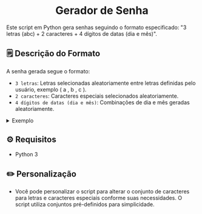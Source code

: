 <h1 align="center"> Gerador de Senha</h1>

Este script em Python gera senhas seguindo o formato especificado: "3 letras (abc) + 2 caracteres + 4 dígitos de datas (dia e mês)".

## 🗒 Descrição do Formato

A senha gerada segue o formato:

- `3 letras`: Letras selecionadas aleatoriamente entre letras definidas pelo usuário, exemplo ( a , b , c ).
- `2 caracteres`: Caracteres especiais selecionados aleatoriamente.
- `4 dígitos de datas (dia e mês)`: Combinações de dia e mês geradas aleatoriamente.
  
<details>
    
<summary>Exemplo</summary>

- Um exemplo de senha gerada pelo script pode ser: abc$^1106.

</details>

## ⚙️ Requisitos

- Python 3

## ✏️ Personalização

- Você pode personalizar o script para alterar o conjunto de caracteres para letras e caracteres especiais conforme suas necessidades. O script utiliza conjuntos pré-definidos para simplicidade.
